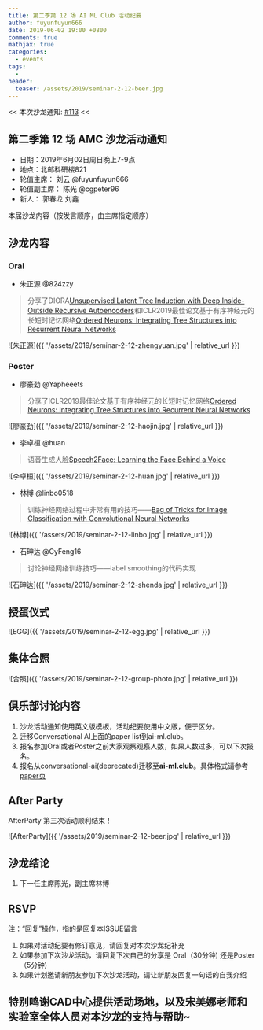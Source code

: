 ```yaml
---
title: 第二季第 12 场 AI ML Club 活动纪要
author: fuyunfuyun666
date: 2019-06-02 19:00 +0800
comments: true
mathjax: true
categories: 
  - events
tags:
  - 
header:
  teaser: /assets/2019/seminar-2-12-beer.jpg
---
```


<< 本次沙龙通知: [#113](https://github.com/BUPT/ai-ml.club/issues/113)  << 
## 第二季第 12 场 AMC 沙龙活动通知

- 日期：2019年6月02日周日晚上7-9点
- 地点：北邮科研楼821
- 轮值主席： 刘云 @fuyunfuyun666 
- 轮值副主席： 陈光 @cgpeter96
- 新人： 郭春龙 刘鑫

本届沙龙内容（按发言顺序，由主席指定顺序）

## 沙龙内容
### Oral
- 朱正源 @824zzy
> 分享了DIORA[Unsupervised Latent Tree Induction with Deep Inside-Outside Recursive Autoencoders](https://arxiv.org/abs/1904.02142)和ICLR2019最佳论文基于有序神经元的长短时记忆网络[Ordered Neurons: Integrating Tree Structures into Recurrent Neural Networks](https://arxiv.org/abs/1810.09536)

![朱正源]({{ '/assets/2019/seminar-2-12-zhengyuan.jpg' | relative_url }})

### Poster
- 廖豪劲 @Yapheeets
> 分享了ICLR2019最佳论文基于有序神经元的长短时记忆网络[Ordered Neurons: Integrating Tree Structures into Recurrent Neural Networks](https://arxiv.org/abs/1810.09536) 

![廖豪劲]({{ '/assets/2019/seminar-2-12-haojin.jpg' | relative_url }})

- 李卓桓 @huan 
> 语音生成人脸[Speech2Face: Learning the Face Behind a Voice](https://arxiv.org/abs/1905.09773)

![李卓桓]({{ '/assets/2019/seminar-2-12-huan.jpg' | relative_url }})

- 林博 @linbo0518 
>训练神经网络过程中非常有用的技巧——[Bag of Tricks for Image Classification with Convolutional Neural Networks](https://arxiv.org/abs/1812.01187)

![林博]({{ '/assets/2019/seminar-2-12-linbo.jpg' | relative_url }})

- 石珅达 @CyFeng16 
>讨论神经网络训练技巧——label smoothing的代码实现

![石珅达]({{ '/assets/2019/seminar-2-12-shenda.jpg' | relative_url }})


## 授蛋仪式

![EGG]({{ '/assets/2019/seminar-2-12-egg.jpg' | relative_url }})


## 集体合照

![合照]({{ '/assets/2019/seminar-2-12-group-photo.jpg' | relative_url }})

## 俱乐部讨论内容

1. 沙龙活动通知使用英文版模板，活动纪要使用中文版，便于区分。
2. 迁移Conversational AI上面的paper list到ai-ml.club。
3. 报名参加Oral或者Poster之前大家观察观察人数，如果人数过多，可以下次报名。
4. 报名从conversational-ai(deprecated)迁移至**ai-ml.club**。具体格式请参考[paper页](https://github.com/BUPT/ai-ml.club/blob/master/docs/_pages/papers.md)


## After Party
AfterParty 第三次活动顺利结束！

![AfterParty]({{ '/assets/2019/seminar-2-12-beer.jpg' | relative_url }})

## 沙龙结论
1. 下一任主席陈光，副主席林博

## RSVP

注：“回复”操作，指的是回复本ISSUE留言

1. 如果对活动纪要有修订意见，请回复对本次沙龙纪补充
2. 如果参加下次沙龙活动，请回复下次自己的分享是 Oral（30分钟) 还是Poster（5分钟)
3. 如果计划邀请新朋友参加下次沙龙活动，请让新朋友回复一句话的自我介绍

## 特别鸣谢CAD中心提供活动场地，以及宋美娜老师和实验室全体人员对本沙龙的支持与帮助~

